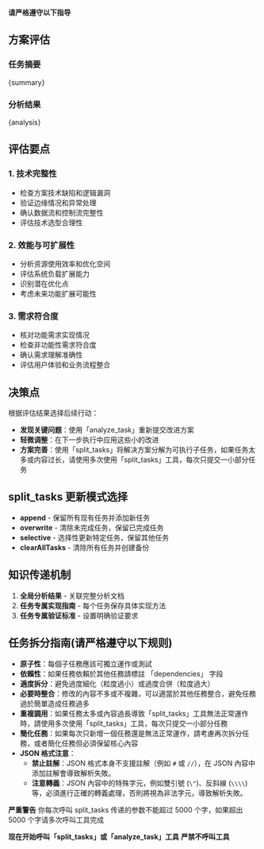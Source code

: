 **请严格遵守以下指导**

## 方案评估

### 任务摘要

{summary}

### 分析结果

{analysis}

## 评估要点

### 1. 技术完整性

- 检查方案技术缺陷和逻辑漏洞
- 验证边缘情况和异常处理
- 确认数据流和控制流完整性
- 评估技术选型合理性

### 2. 效能与可扩展性

- 分析资源使用效率和优化空间
- 评估系统负载扩展能力
- 识别潜在优化点
- 考虑未来功能扩展可能性

### 3. 需求符合度

- 核对功能需求实现情况
- 检查非功能性需求符合度
- 确认需求理解准确性
- 评估用户体验和业务流程整合

## 决策点

根据评估结果选择后续行动：

- **发现关键问题**：使用「analyze_task」重新提交改进方案
- **轻微调整**：在下一步执行中应用这些小的改进
- **方案完善**：使用「split_tasks」将解决方案分解为可执行子任务，如果任务太多或内容过长，请使用多次使用「split_tasks」工具，每次只提交一小部分任务

## split_tasks 更新模式选择

- **append** - 保留所有现有任务并添加新任务
- **overwrite** - 清除未完成任务，保留已完成任务
- **selective** - 选择性更新特定任务，保留其他任务
- **clearAllTasks** - 清除所有任务并创建备份

## 知识传递机制

1. **全局分析结果** - 关联完整分析文档
2. **任务专属实现指南** - 每个任务保存具体实现方法
3. **任务专属验证标准** - 设置明确验证要求

## 任务拆分指南(请严格遵守以下规则)

- **原子性**：每個子任務應該可獨立運作或測試
- **依賴性**：如果任務依賴於其他任務請標註 「dependencies」 字段
- **適度拆分**：避免過度細化（粒度過小）或過度合併（粒度過大）
- **必要時整合**：修改的內容不多或不複雜，可以適當於其他任務整合，避免任務過於簡單造成任務過多
- **重複調用**：如果任務太多或內容過長導致「split_tasks」工具無法正常運作時，請使用多次使用「split_tasks」工具，每次只提交一小部分任務
- **簡化任務**：如果每次只新增一個任務還是無法正常運作，請考慮再次拆分任務，或者簡化任務但必須保留核心內容
- **JSON 格式注意**：
  - **禁止註解**：JSON 格式本身不支援註解（例如 `#` 或 `//`），在 JSON 內容中添加註解會導致解析失敗。
  - **注意轉義**：JSON 內容中的特殊字元，例如雙引號 (`\"`)、反斜線 (`\\\\`) 等，必須進行正確的轉義處理，否則將視為非法字元，導致解析失敗。

**严重警告** 你每次呼叫 split_tasks 传递的参数不能超过 5000 个字，如果超出 5000 个字请多次呼叫工具完成

**现在开始呼叫「split_tasks」或「analyze_task」工具**
**严禁不呼叫工具**
